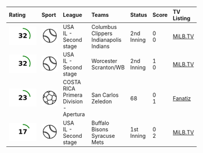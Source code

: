 | Rating                                                                                                                                 | Sport                                                                                                            | League                                    | Teams                                     | Status     | Score   | TV Listing                                                              |
|:---------------------------------------------------------------------------------------------------------------------------------------|:-----------------------------------------------------------------------------------------------------------------|:------------------------------------------|:------------------------------------------|:-----------|:--------|:------------------------------------------------------------------------|
| <img src="https://raw.githubusercontent.com/BlakeDuncan25/Donut-SVG-Ratings/bac4e4a278175106499642192132b1786a9aec38/32.svg" alt="32"> | <img src="https://raw.githubusercontent.com/BlakeDuncan25/Donut-SVG-Ratings/master/baseball.png" alt="Baseball"> | USA<br>IL - Second stage                  | Columbus Clippers<br>Indianapolis Indians | 2nd Inning | 0<br>0  | <a href="https://www.milb.com/live-stream-games/2025/09/01">MiLB.TV</a> |
| <img src="https://raw.githubusercontent.com/BlakeDuncan25/Donut-SVG-Ratings/bac4e4a278175106499642192132b1786a9aec38/32.svg" alt="32"> | <img src="https://raw.githubusercontent.com/BlakeDuncan25/Donut-SVG-Ratings/master/baseball.png" alt="Baseball"> | USA<br>IL - Second stage                  | Worcester<br>Scranton/WB                  | 2nd Inning | 1<br>0  | <a href="https://www.milb.com/live-stream-games/2025/09/01">MiLB.TV</a> |
| <img src="https://raw.githubusercontent.com/BlakeDuncan25/Donut-SVG-Ratings/bac4e4a278175106499642192132b1786a9aec38/23.svg" alt="23"> | <img src="https://raw.githubusercontent.com/BlakeDuncan25/Donut-SVG-Ratings/master/soccer.png" alt="Soccer">     | COSTA RICA<br>Primera Division - Apertura | San Carlos<br>Zeledon                     | 68         | 0<br>1  | <a href="https://watch.fanatiz.com/channels">Fanatiz</a>                |
| <img src="https://raw.githubusercontent.com/BlakeDuncan25/Donut-SVG-Ratings/bac4e4a278175106499642192132b1786a9aec38/17.svg" alt="17"> | <img src="https://raw.githubusercontent.com/BlakeDuncan25/Donut-SVG-Ratings/master/baseball.png" alt="Baseball"> | USA<br>IL - Second stage                  | Buffalo Bisons<br>Syracuse Mets           | 1st Inning | 0<br>2  | <a href="https://www.milb.com/live-stream-games/2025/09/01">MiLB.TV</a> |
